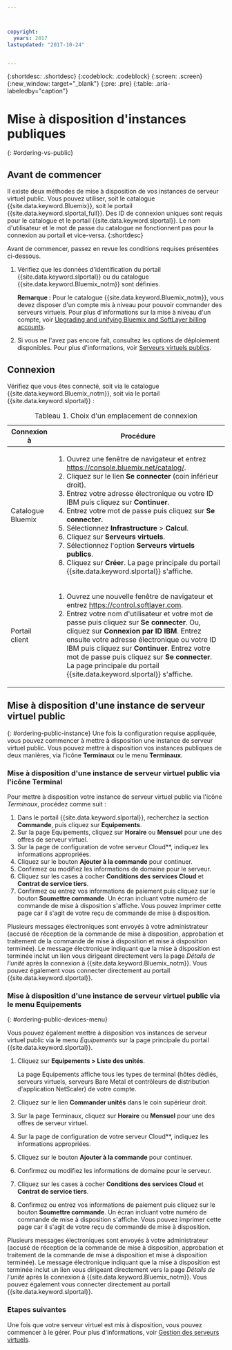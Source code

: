```yaml
---



copyright:
  years: 2017
lastupdated: "2017-10-24"


---
```


{:shortdesc: .shortdesc}
{:codeblock: .codeblock}
{:screen: .screen}
{:new_window: target="_blank"}
{:pre: .pre}
{:table: .aria-labeledby="caption"}

# Mise à disposition d'instances publiques
{: #ordering-vs-public}

## Avant de commencer
Il existe deux méthodes de mise à disposition de vos instances de serveur virtuel public. Vous pouvez utiliser, soit le catalogue {{site.data.keyword.Bluemix}}, soit le portail {{site.data.keyword.slportal_full}}. Des ID de connexion uniques sont requis pour le catalogue et le portail {{site.data.keyword.slportal}}. Le nom d'utilisateur et le mot de passe du catalogue ne fonctionnent pas pour la connexion au portail et vice-versa.
{:shortdesc}

Avant de commencer, passez en revue les conditions requises présentées ci-dessous.

  1. Vérifiez que les données d'identification du portail {{site.data.keyword.slportal}} ou du catalogue {{site.data.keyword.Bluemix_notm}} sont définies. 
  
     **Remarque :** Pour le catalogue {{site.data.keyword.Bluemix_notm}}, vous devez disposer d'un compte mis à niveau pour pouvoir commander des serveurs virtuels. Pour plus d'informations sur la mise à niveau d'un compte, voir [Upgrading and unifying Bluemix and SoftLayer billing accounts](https://console.ng.bluemix.net/docs/admin/softlayerlink.html).
  
  2. Si vous ne l'avez pas encore fait, consultez les options de déploiement disponibles. Pour plus d'informations, voir [Serveurs virtuels publics](../vsi/vsi_public.html).

## Connexion 
Vérifiez que vous êtes connecté, soit via le catalogue {{site.data.keyword.Bluemix_notm}}, soit via le portail {{site.data.keyword.slportal}} : 

  <table>
   <CAPTION>Tableau 1. Choix d'un emplacement de connexion</CAPTION>
   <THEAD>
   <TR>
   <th>Connexion à</th>
   <th>Procédure</th>
   </TR>
   </THEAD>
   <TBODY>
   <tr>
   <td>Catalogue Bluemix</td>
   <td>
   <ol>
   <li>Ouvrez une fenêtre de navigateur et entrez <a href="https://console.bluemix.net/catalog/">https://console.bluemix.net/catalog/</a>.</li>
   <li>Cliquez sur le lien <b>Se connecter</b> (coin inférieur droit). </li>
   <li>Entrez votre adresse électronique ou votre ID IBM puis cliquez sur <b>Continuer</b>.</li>
   <li>Entrez votre mot de passe puis cliquez sur <b>Se connecter.</b></li>
   <li>Sélectionnez <b>Infrastructure</b> > <b>Calcul</b>.</li>
   <li>Cliquez sur <b>Serveurs virtuels</b>.</li>
   <li>Sélectionnez l'option <b>Serveurs virtuels publics</b>.</li>
   <li>Cliquez sur <b>Créer</b>. La page principale du portail {{site.data.keyword.slportal}} s'affiche.</li>
   </ol>
   </td>
   </tr>
   <tr>
   <td>Portail client</td>
   <td>
   <ol>
   <li>Ouvrez une nouvelle fenêtre de navigateur et entrez <a href="https://control.softlayer.com">https://control.softlayer.com</a>.</li>
   <li>Entrez votre nom d'utilisateur et votre mot de passe puis cliquez sur <b>Se connecter</b>. Ou, cliquez sur <b>Connexion par ID IBM</b>. Entrez ensuite votre adresse électronique ou votre ID IBM puis cliquez sur <b>Continuer</b>. Entrez votre mot de passe puis cliquez sur <b>Se connecter</b>. La page principale du portail {{site.data.keyword.slportal}} s'affiche.</li>
   </ol>
   </td>
   </tr>
   </TBODY>
   </table>

## Mise à disposition d'une instance de serveur virtuel public
{: #ordering-public-instance}
Une fois la configuration requise appliquée, vous pouvez commencer à mettre à disposition une instance de serveur virtuel public. Vous pouvez mettre à disposition vos instances publiques de deux manières, via l'icône **Terminaux** ou le menu **Terminaux**.

### Mise à disposition d'une instance de serveur virtuel public via l'icône Terminal
Pour mettre à disposition votre instance de serveur virtuel public via l'icône *Terminaux*, procédez comme suit :

1.  Dans le portail {{site.data.keyword.slportal}}, recherchez la section **Commande**, puis cliquez sur **Equipements**.
2.  Sur la page Equipements, cliquez sur **Horaire** ou **Mensuel** pour une des offres de serveur virtuel.
3.  Sur la page de configuration de votre serveur Cloud**, indiquez les informations appropriées.
4.  Cliquez sur le bouton **Ajouter à la commande** pour continuer.
5.  Confirmez ou modifiez les informations de domaine pour le serveur.
5.  Cliquez sur les cases à cocher **Conditions des services Cloud** et **Contrat de service tiers**.
6.  Confirmez ou entrez vos informations de paiement puis cliquez sur le bouton **Soumettre commande**. Un écran incluant votre numéro de commande de mise à disposition s'affiche. Vous pouvez imprimer cette page car il s'agit de votre reçu de commande de mise à disposition.

 Plusieurs messages électroniques sont envoyés à votre administrateur (accusé de réception de la commande de mise à disposition, approbation et traitement de la commande de mise à disposition et mise à disposition terminée). Le message électronique indiquant que la mise à disposition est terminée inclut un lien vous dirigeant directement vers la page *Détails de l'unité* après la connexion à {{site.data.keyword.Bluemix_notm}}. Vous pouvez également vous connecter directement au portail {{site.data.keyword.slportal}}.

### Mise à disposition d'une instance de serveur virtuel public via le menu Equipements
{: #ordering-public-devices-menu}

Vous pouvez également mettre à disposition vos instances de serveur virtuel public via le menu *Equipements* sur la page principale du portail {{site.data.keyword.slportal}}. 

1. Cliquez sur **Equipements > Liste des unités**.

   La page Equipements affiche tous les types de terminal (hôtes dédiés, serveurs virtuels, serveurs Bare Metal et contrôleurs de distribution d'application NetScaler) de votre compte.
2. Cliquez sur le lien **Commander unités** dans le coin supérieur droit.
3. Sur la page Terminaux, cliquez sur **Horaire** ou **Mensuel** pour une des offres de serveur virtuel.
4. Sur la page de configuration de votre serveur Cloud**, indiquez les informations appropriées.
5. Cliquez sur le bouton **Ajouter à la commande** pour continuer.
6. Confirmez ou modifiez les informations de domaine pour le serveur.
7. Cliquez sur les cases à cocher **Conditions des services Cloud** et **Contrat de service tiers**.
8. Confirmez ou entrez vos informations de paiement puis cliquez sur le bouton **Soumettre commande**. Un écran incluant votre numéro de commande de mise à disposition s'affiche. Vous pouvez imprimer cette page car il s'agit de votre reçu de commande de mise à disposition.

Plusieurs messages électroniques sont envoyés à votre administrateur (accusé de réception de la commande de mise à disposition, approbation et traitement de la commande de mise à disposition et mise à disposition terminée). Le message électronique indiquant que la mise à disposition est terminée inclut un lien vous dirigeant directement vers la page *Détails de l'unité* après la connexion à {{site.data.keyword.Bluemix_notm}}. Vous pouvez également vous connecter directement au portail {{site.data.keyword.slportal}}.

### Etapes suivantes
Une fois que votre serveur virtuel est mis à disposition, vous pouvez commencer à le gérer. Pour plus d'informations, voir [Gestion des serveurs virtuels](../vsi/vsi_managing.html).
